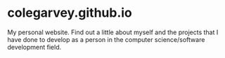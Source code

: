 # colegarvey.github.io
My personal website.  Find out a little about myself and the projects that I have done to develop as a person in the computer science/software development field.   

